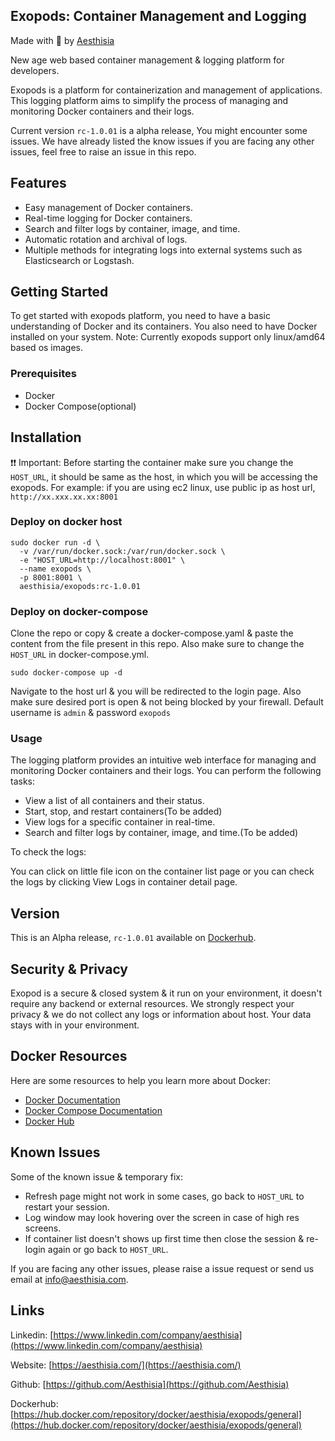 ## Exopods: Container Management and Logging


Made with 🧡 by [Aesthisia](https://www.linkedin.com/company/aesthisia)

New age web based container management &amp; logging platform for developers.

Exopods is a platform for containerization and management of applications. This logging platform aims to simplify the process of managing and monitoring Docker containers and their logs.

Current version `rc-1.0.01` is a alpha release, You might encounter some issues. We have already listed the know issues if you are facing any other issues, feel free to raise an issue in this repo.

## Features

- Easy management of Docker containers.
- Real-time logging for Docker containers.
- Search and filter logs by container, image, and time.
- Automatic rotation and archival of logs.
- Multiple methods for integrating logs into external systems such as Elasticsearch or Logstash.

## Getting Started

To get started with exopods platform, you need to have a basic understanding of Docker and its containers. You also need to have Docker installed on your system.
Note: Currently exopods support only linux/amd64 based os images. 

### Prerequisites

- Docker
- Docker Compose(optional)

## Installation

❗❗ Important: Before starting the container make sure you change the `HOST_URL`, it should be same as the host, in which you will be accessing the exopods. For example: if you are using ec2 linux, use public ip as host url, `http://xx.xxx.xx.xx:8001`

### Deploy on docker host


```
sudo docker run -d \
  -v /var/run/docker.sock:/var/run/docker.sock \
  -e "HOST_URL=http://localhost:8001" \
  --name exopods \
  -p 8001:8001 \
  aesthisia/exopods:rc-1.0.01
```

### Deploy on docker-compose

Clone the repo or copy & create a docker-compose.yaml & paste the content from the file present in this repo. Also make sure to change the `HOST_URL` in docker-compose.yml. 

```
sudo docker-compose up -d
```


Navigate to the host url & you will be redirected to the login page. Also make sure desired port is open & not being blocked by your firewall. Default username is `admin` & password `exopods`


### Usage

The logging platform provides an intuitive web interface for managing and monitoring Docker containers and their logs. You can perform the following tasks:

- View a list of all containers and their status.
- Start, stop, and restart containers(To be added)
- View logs for a specific container in real-time.
- Search and filter logs by container, image, and time.(To be added)

To check the logs:

You can click on little file icon on the container list page or you can check the logs by clicking View Logs in container detail page.

## Version

This is an Alpha release, `rc-1.0.01` available on [Dockerhub](https://hub.docker.com/repository/docker/aesthisia/exopods/general).

## Security & Privacy

Exopod is a secure & closed system & it run on your environment, it doesn't require any backend or external resources. We strongly respect your privacy & we do not collect any logs or information about host. Your data stays with in your environment. 


## Docker Resources

Here are some resources to help you learn more about Docker:

- [Docker Documentation](https://docs.docker.com/)
- [Docker Compose Documentation](https://docs.docker.com/compose/)
- [Docker Hub](https://hub.docker.com/)

## Known Issues

Some of the known issue & temporary fix:

- Refresh page might not work in some cases, go back to `HOST_URL` to restart your session.
- Log window may look hovering over the screen in case of high res screens. 
- If container list doesn't shows up first time then close the session & re-login again or go back to `HOST_URL`.

If you are facing any other issues, please raise a issue request or send us email at info@aesthisia.com.


## Links

Linkedin: [https://www.linkedin.com/company/aesthisia](https://www.linkedin.com/company/aesthisia)

Website: [https://aesthisia.com/](https://aesthisia.com/)

Github: [https://github.com/Aesthisia](https://github.com/Aesthisia)

Dockerhub: [https://hub.docker.com/repository/docker/aesthisia/exopods/general](https://hub.docker.com/repository/docker/aesthisia/exopods/general)

